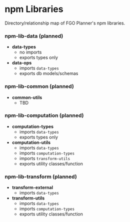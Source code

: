 # npm Libraries
Directory/relationship map of FGO Planner's npm libraries.
### npm-lib-data (planned)
* **data-types**
  * no imports
  * exports types only
* **data-ops**
  * imports `data-types`
  * exports db models/schemas
### npm-lib-common (planned)
* **common-utils**
  * TBD
### npm-lib-computation (planned)
* **computation-types**
  * imports `data-types`
  * exports types only
* **computation-utils**
  * imports `data-types`
  * imports `computation-types`
  * imports `transform-utils`
  * exports utility classes/function
### npm-lib-transform (planned)
* **transform-external**
  * imports `data-types`
* **transform-utils**
  * imports `data-types`
  * imports `computation-types`
  * exports utility classes/function
